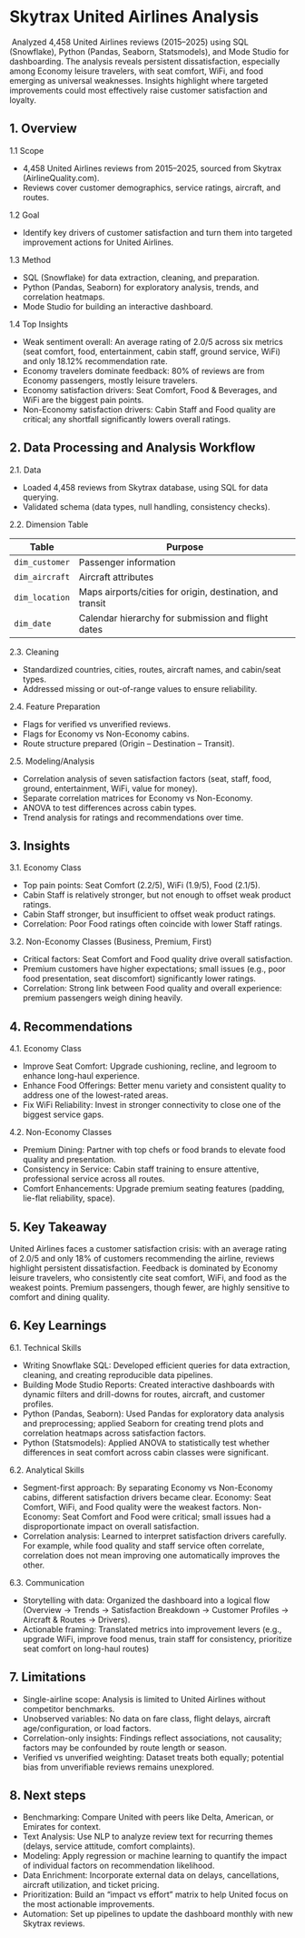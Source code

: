 # Skytrax United Airlines Analysis
![]()
Analyzed 4,458 United Airlines reviews (2015–2025) using SQL (Snowflake), Python (Pandas, Seaborn, Statsmodels), and Mode Studio for dashboarding. The analysis reveals persistent dissatisfaction, especially among Economy leisure travelers, with seat comfort, WiFi, and food emerging as universal weaknesses. Insights highlight where targeted improvements could most effectively raise customer satisfaction and loyalty.

## 1. Overview

1.1 Scope
- 4,458 United Airlines reviews from 2015–2025, sourced from Skytrax (AirlineQuality.com).
- Reviews cover customer demographics, service ratings, aircraft, and routes.

1.2 Goal
- Identify key drivers of customer satisfaction and turn them into targeted improvement actions for United Airlines.

1.3 Method
- SQL (Snowflake) for data extraction, cleaning, and preparation.
- Python (Pandas, Seaborn) for exploratory analysis, trends, and correlation heatmaps.
- Mode Studio for building an interactive dashboard. 

1.4 Top Insights
- Weak sentiment overall: An average rating of 2.0/5 across six metrics (seat comfort, food, entertainment, cabin staff, ground service, WiFi) and only 18.12% recommendation rate. 
- Economy travelers dominate feedback: 80% of reviews are from Economy passengers, mostly leisure travelers.
- Economy satisfaction drivers: Seat Comfort, Food & Beverages, and WiFi are the biggest pain points.
- Non-Economy satisfaction drivers: Cabin Staff and Food quality are critical; any shortfall significantly lowers overall ratings.


## 2. Data Processing and Analysis Workflow

2.1. Data
- Loaded 4,458 reviews from Skytrax database, using SQL for data querying.
- Validated schema (data types, null handling, consistency checks).

2.2. Dimension Table

| Table         | Purpose                                           |
|---------------|---------------------------------------------------|
| `dim_customer` | Passenger information                            |
| `dim_aircraft` | Aircraft attributes                              |
| `dim_location` | Maps airports/cities for origin, destination, and transit |
| `dim_date`     | Calendar hierarchy for submission and flight dates     |

2.3. Cleaning
- Standardized countries, cities, routes, aircraft names, and cabin/seat types.
- Addressed missing or out-of-range values to ensure reliability.

2.4. Feature Preparation
- Flags for verified vs unverified reviews.
- Flags for Economy vs Non-Economy cabins.
- Route structure prepared (Origin – Destination – Transit).

2.5. Modeling/Analysis
- Correlation analysis of seven satisfaction factors (seat, staff, food, ground, entertainment, WiFi, value for money).
- Separate correlation matrices for Economy vs Non-Economy.
- ANOVA to test differences across cabin types.
- Trend analysis for ratings and recommendations over time.

## 3. Insights

3.1. Economy Class
- Top pain points: Seat Comfort (2.2/5), WiFi (1.9/5), Food (2.1/5).
- Cabin Staff is relatively stronger, but not enough to offset weak product ratings.
- Cabin Staff stronger, but insufficient to offset weak product ratings.
- Correlation: Poor Food ratings often coincide with lower Staff ratings.

3.2. Non-Economy Classes (Business, Premium, First)
- Critical factors: Seat Comfort and Food quality drive overall satisfaction.
- Premium customers have higher expectations; small issues (e.g., poor food presentation, seat discomfort) significantly lower ratings.
- Correlation: Strong link between Food quality and overall experience: premium passengers weigh dining heavily.

## 4. Recommendations

4.1. Economy Class
- Improve Seat Comfort: Upgrade cushioning, recline, and legroom to enhance long-haul experience.
- Enhance Food Offerings: Better menu variety and consistent quality to address one of the lowest-rated areas.
- Fix WiFi Reliability: Invest in stronger connectivity to close one of the biggest service gaps.

4.2. Non-Economy Classes
- Premium Dining: Partner with top chefs or food brands to elevate food quality and presentation.
- Consistency in Service: Cabin staff training to ensure attentive, professional service across all routes.
- Comfort Enhancements: Upgrade premium seating features (padding, lie-flat reliability, space).

## 5. Key Takeaway

United Airlines faces a customer satisfaction crisis: with an average rating of 2.0/5 and only 18% of customers recommending the airline, reviews highlight persistent dissatisfaction. Feedback is dominated by Economy leisure travelers, who consistently cite seat comfort, WiFi, and food as the weakest points. Premium passengers, though fewer, are highly sensitive to comfort and dining quality.

## 6. Key Learnings

6.1. Technical Skills
- Writing Snowflake SQL: Developed efficient queries for data extraction, cleaning, and creating reproducible data pipelines.
- Building Mode Studio Reports: Created interactive dashboards with dynamic filters and drill-downs for routes, aircraft, and customer profiles.
- Python (Pandas, Seaborn): Used Pandas for exploratory data analysis and preprocessing; applied Seaborn for creating trend plots and correlation heatmaps across satisfaction factors.
- Python (Statsmodels): Applied ANOVA to statistically test whether differences in seat comfort across cabin classes were significant.

6.2. Analytical Skills
- Segment-first approach: By separating Economy vs Non-Economy cabins, different satisfaction drivers became clear.
Economy: Seat Comfort, WiFi, and Food quality were the weakest factors.
Non-Economy: Seat Comfort and Food were critical; small issues had a disproportionate impact on overall satisfaction.
- Correlation analysis: Learned to interpret satisfaction drivers carefully. For example, while food quality and staff service often correlate, correlation does not mean improving one automatically improves the other.

6.3. Communication
- Storytelling with data: Organized the dashboard into a logical flow (Overview → Trends → Satisfaction Breakdown → Customer Profiles → Aircraft & Routes → Drivers).
- Actionable framing: Translated metrics into improvement levers (e.g., upgrade WiFi, improve food menus, train staff for consistency, prioritize seat comfort on long-haul routes)

## 7. Limitations
- Single-airline scope: Analysis is limited to United Airlines without competitor benchmarks.
- Unobserved variables: No data on fare class, flight delays, aircraft age/configuration, or load factors.
- Correlation-only insights: Findings reflect associations, not causality; factors may be confounded by route length or season.
- Verified vs unverified weighting: Dataset treats both equally; potential bias from unverifiable reviews remains unexplored.

## 8. Next steps
- Benchmarking: Compare United with peers like Delta, American, or Emirates for context.
- Text Analysis: Use NLP to analyze review text for recurring themes (delays, service attitude, comfort complaints).
- Modeling: Apply regression or machine learning to quantify the impact of individual factors on recommendation likelihood.
- Data Enrichment: Incorporate external data on delays, cancellations, aircraft utilization, and ticket pricing.
- Prioritization: Build an “impact vs effort” matrix to help United focus on the most actionable improvements.
- Automation: Set up pipelines to update the dashboard monthly with new Skytrax reviews.